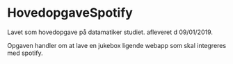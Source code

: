 # HovedopgaveSpotify
Lavet som hovedopgave på datamatiker studiet. afleveret d 09/01/2019.

Opgaven handler om at lave en jukebox ligende webapp som skal integreres med spotify.
